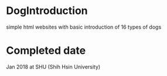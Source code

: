 # DogIntroduction
simple html websites with basic introduction of 16 types of dogs

# Completed date
Jan 2018 at SHU (Shih Hsin University)
